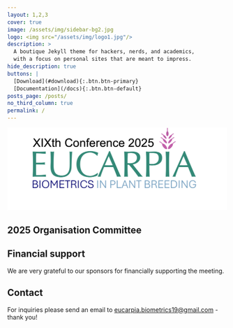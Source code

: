 ```yaml
---
layout: 1,2,3
cover: true
image: /assets/img/sidebar-bg2.jpg
logo: <img src="/assets/img/logo1.jpg"/>
description: >
  A boutique Jekyll theme for hackers, nerds, and academics,
  with a focus on personal sites that are meant to impress.
hide_description: true
buttons: |
  [Download](#download){:.btn.btn-primary}
  [Documentation](/docs){:.btn.btn-default}
posts_page: /posts/
no_third_column: true
permalink: /
---
```


![logo](./assets/img/logo2.jpg)
## 2025 Organisation Committee
## Financial support 
We are very grateful to our sponsors for financially supporting the meeting.

## Contact
For inquiries please send an email to eucarpia.biometrics19@gmail.com - thank you!